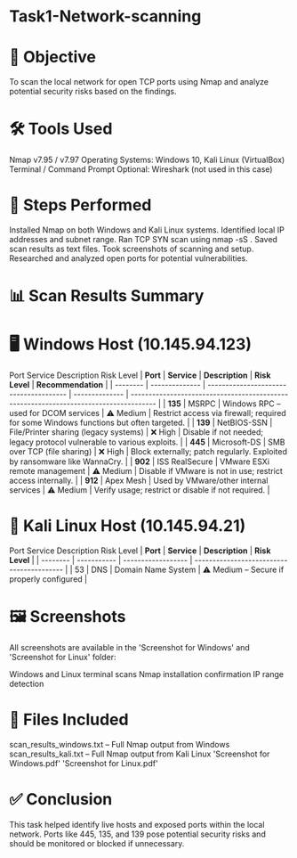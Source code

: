 # Task1-Network-scanning
# 🎯 Objective
To scan the local network for open TCP ports using Nmap and analyze potential security risks based on the findings.

# 🛠 Tools Used
Nmap v7.95 / v7.97
Operating Systems: Windows 10, Kali Linux (VirtualBox)
Terminal / Command Prompt
Optional: Wireshark (not used in this case)
# 🔄 Steps Performed
Installed Nmap on both Windows and Kali Linux systems.
Identified local IP addresses and subnet range.
Ran TCP SYN scan using nmap -sS <IP-range>.
Saved scan results as text files.
Took screenshots of scanning and setup.
Researched and analyzed open ports for potential vulnerabilities.
# 📊 Scan Results Summary
# 🖥️ Windows Host (10.145.94.123)
Port	Service	Description	Risk Level
| **Port** | **Service**    | **Description**                        | **Risk Level** | **Recommendation**                                                                    |
| -------- | -------------- | -------------------------------------- | -------------- | ------------------------------------------------------------------------------------- |
| **135**  | MSRPC          | Windows RPC – used for DCOM services   | ⚠️ Medium      | Restrict access via firewall; required for some Windows functions but often targeted. |
| **139**  | NetBIOS-SSN    | File/Printer sharing (legacy systems)  | ❌ High         | Disable if not needed; legacy protocol vulnerable to various exploits.                |
| **445**  | Microsoft-DS   | SMB over TCP (file sharing)            | ❌ High         | Block externally; patch regularly. Exploited by ransomware like WannaCry.             |
| **902**  | ISS RealSecure | VMware ESXi remote management          | ⚠️ Medium      | Disable if VMware is not in use; restrict access internally.                          |
| **912**  | Apex Mesh      | Used by VMware/other internal services | ⚠️ Medium      | Verify usage; restrict or disable if not required.                                    |

# 🐧 Kali Linux Host (10.145.94.21)
Port	Service	Description	Risk Level
| **Port** | **Service** | **Description**    | **Risk Level**                            |
| -------- | ----------- | ------------------ | ----------------------------------------- |
| 53       | DNS         | Domain Name System | ⚠️ Medium – Secure if properly configured |

# 🖼️ Screenshots
All screenshots are available in the 'Screenshot for Windows' and 'Screenshot for Linux' folder:

Windows and Linux terminal scans
Nmap installation confirmation
IP range detection
# 📁 Files Included
scan_results_windows.txt – Full Nmap output from Windows
scan_results_kali.txt – Full Nmap output from Kali Linux
'Screenshot for Windows.pdf'
'Screenshot for Linux.pdf'
# ✅ Conclusion
This task helped identify live hosts and exposed ports within the local network. Ports like 445, 135, and 139 pose potential security risks and should be monitored or blocked if unnecessary.
